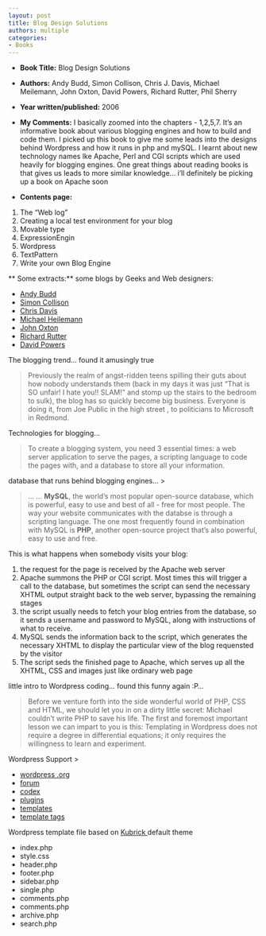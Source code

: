 ```yaml
---
layout: post
title: Blog Design Solutions
authors: multiple
categories:
- Books
---
```


- **Book Title:** Blog Design Solutions
- **Authors:** Andy Budd, Simon Collison, Chris J. Davis, Michael Meilemann, John Oxton, David Powers, Richard Rutter, Phil Sherry
- **Year written/published:** 2006
- **My Comments:** I basically zoomed into the chapters - 1,2,5,7. It’s an informative book about various blogging engines and how to build and code them. I picked up this book to give me some leads into the designs behind Wordpress and how it runs in php and mySQL. I learnt about new technology names lke Apache, Perl and CGI scripts which are used heavily for blogging engines. One great things about reading books is that gives us leads to more similar knowledge… i’ll definitely be picking up a book on Apache soon

- **Contents page:**

1. The “Web log”
2. Creating a local test environment for your blog
3. Movable type
4. ExpressionEngin
5. Wordpress
6. TextPattern
7. Write your own Blog Engine

** Some extracts:** some blogs by Geeks and Web designers:

- [Andy Budd](http://andybudd.com/)
- [Simon Collison](http://www.colly.com/)
- [Chris Davis](http://www.famousdavispro.com/)
- [Michael Heilemann](http://binarybonsai.com/)
- [John Oxton](http://joshuaink.com/)
- [Richard Rutter](http://clagnut.com/)
- [David Powers](http://japan-interface.co.uk/)

The blogging trend… found it amusingly true

> Previously the realm of angst-ridden teens spilling their guts about how nobody understands them (back in my days it was just “That is SO unfair! I hate you!! SLAM!” and stomp up the stairs to the bedroom to sulk), the blog has so quickly become big business. Everyone is doing it, from Joe Public in the high street , to politicians to Microsoft in Redmond.

Technologies for blogging…

> To create a blogging system, you need 3 essential times: a web server application to serve the pages, a scripting language to code the pages with, and a database to store all your information.

database that runs behind blogging engines… >

> … … **MySQL**, the world’s most popular open-source database, which is powerful, easy to use and best of all - free for most people. The way your website communicates with the databse is through a scripting language. The one most frequently found in combination with MySQL is **PHP**, another open-source project that’s also powerful, easy to use and free.

This is what happens when somebody visits your blog:

1. the request for the page is received by the Apache web server
2. Apache summons the PHP or CGI script. Most times this will trigger a call to the database, but sometimes the script can send the necessary XHTML output straight back to the web server, bypassing the remaining stages
3. the script usually needs to fetch your blog entries from the database, so it sends a username and password to MySQL, along with instructions of what to receive.
4. MySQL sends the information back to the script, which generates the necessary XHTML to display the particular view of the blog requensted by the visitor
5. The script seds the finished page to Apache, which serves up all the XHTML, CSS and images just like ordinary web page

little intro to Wordpress coding… found this funny again :P…

> Before we venture forth into the side wonderful world of PHP, CSS and HTML, we should let you in on a dirty little secret: Michael couldn’t write PHP to save his life. The first and foremost important lesson we can impart to you is this: Templating in Wordpress does not require a degree in differential equations; it only requires the willingness to learn and experiment.

Wordpress Support >

- [wordpress .org](http://wordpress.org/)
- [forum](http://wordpress.org/support/)
- [codex](http://codex.wordpress.org/Main_Page)
- [plugins](http://wordpress.org/extend/plugins/)
- [templates](http://codex.wordpress.org/Templates)
- [template tags](http://codex.wordpress.org/Template_Tags)

Wordpress template file based on [Kubrick ](http://binarybonsai.com/wordpress/kubrick/)default theme

- index.php
- style.css
- header.php
- footer.php
- sidebar.php
- single.php
- comments.php
- comments.php
- archive.php
- search.php
